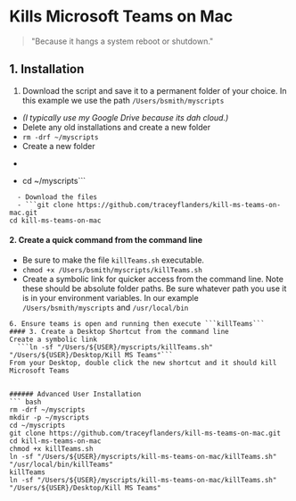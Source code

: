 Kills Microsoft Teams on Mac
======
> "Because it hangs a system reboot or shutdown."
## 1. Installation
1. Download the script and save it to a permanent folder of your choice. In this example we use the path ```/Users/bsmith/myscripts``` 
  - _(I typically use my Google Drive because its dah cloud.)_
  - Delete any old installations and create a new folder
  - ```rm -drf ~/myscripts```
  - Create a new folder
  - ```mkdir -p ~/myscripts
  - cd ~/myscripts```
```
  - Download the files
  - ```git clone https://github.com/traceyflanders/kill-ms-teams-on-mac.git
cd kill-ms-teams-on-mac
```

#### 2. Create a quick command from the command line
  - Be sure to make the file ```killTeams.sh``` executable.
  - ```chmod +x /Users/bsmith/myscripts/killTeams.sh```
 - Create a symbolic link for quicker access from the command line. Note these should be absolute folder paths. Be sure whatever path you use it is in your environment variables. In our example ```/Users/bsmith/myscripts``` and ```/usr/local/bin```
```
6. Ensure teams is open and running then execute ```killTeams```
#### 3. Create a Desktop Shortcut from the command line
Create a symbolic link
  ```ln -sf "/Users/${USER}/myscripts/killTeams.sh" "/Users/${USER}/Desktop/Kill MS Teams"```
From your Desktop, double click the new shortcut and it should kill Microsoft Teams


###### Advanced User Installation
``` bash
rm -drf ~/myscripts
mkdir -p ~/myscripts
cd ~/myscripts
git clone https://github.com/traceyflanders/kill-ms-teams-on-mac.git
cd kill-ms-teams-on-mac
chmod +x killTeams.sh
ln -sf "/Users/${USER}/myscripts/kill-ms-teams-on-mac/killTeams.sh" "/usr/local/bin/killTeams"
killTeams
ln -sf "/Users/${USER}/myscripts/kill-ms-teams-on-mac/killTeams.sh" "/Users/${USER}/Desktop/Kill MS Teams"
```
